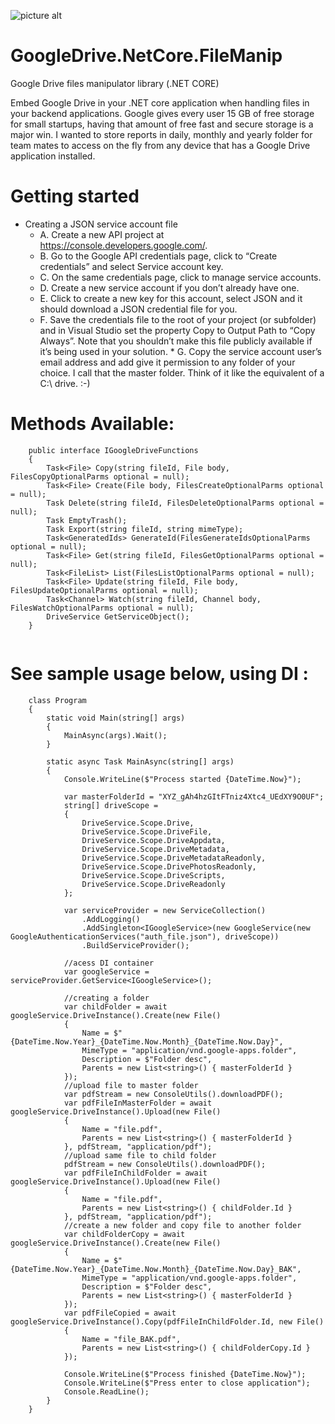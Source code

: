 ![picture alt](https://st-process-production.s3.amazonaws.com/2178b953-c540-4028-9386-bee9668c79f0/ojcbiLvDFseR9gbL17RJxQ.jpg "Title is optional")

# GoogleDrive.NetCore.FileManip
Google Drive files manipulator library (.NET CORE)

Embed Google Drive in your .NET core application when handling files in your backend applications. 
Google gives every user 15 GB of free storage for small startups, having that amount of free fast and secure storage is a major win. I wanted to store reports in daily, monthly and yearly folder for team mates to access on the fly from any device that has a Google Drive application installed.

# Getting started
* Creating a JSON service account file
     *  A. Create a new API project at https://console.developers.google.com/.
     *  B. Go to the Google API credentials page, click to “Create credentials” and select Service account key.
     *  C. On the same credentials page, click to manage service accounts.
     *  D. Create a new service account if you don’t already have one.
     *  E. Click to create a new key for this account, select JSON and it should download a JSON credential file for you.
     *  F. Save the credentials file to the root of your project (or subfolder) and in Visual Studio set the property Copy to Output Path to        “Copy Always”. Note that you shouldn’t make this file publicly available if it’s being used in your solution.
      * G. Copy the service account user’s email address and add give it permission to any folder of your choice. I call that the master              folder. Think of it like the equivalent of a C:\ drive. :-)
      
# Methods Available:

```
    public interface IGoogleDriveFunctions
    {
        Task<File> Copy(string fileId, File body, FilesCopyOptionalParms optional = null);
        Task<File> Create(File body, FilesCreateOptionalParms optional = null);
        Task Delete(string fileId, FilesDeleteOptionalParms optional = null);
        Task EmptyTrash();
        Task Export(string fileId, string mimeType);
        Task<GeneratedIds> GenerateId(FilesGenerateIdsOptionalParms optional = null);
        Task<File> Get(string fileId, FilesGetOptionalParms optional = null);
        Task<FileList> List(FilesListOptionalParms optional = null);
        Task<File> Update(string fileId, File body, FilesUpdateOptionalParms optional = null);
        Task<Channel> Watch(string fileId, Channel body, FilesWatchOptionalParms optional = null);
        DriveService GetServiceObject();
    }
    
```    

# See sample usage below, using DI :

```
    class Program
    {
        static void Main(string[] args)
        {
            MainAsync(args).Wait();
        }

        static async Task MainAsync(string[] args)
        {
            Console.WriteLine($"Process started {DateTime.Now}");

            var masterFolderId = "XYZ_gAh4hzGItFTniz4Xtc4_UEdXY9O0UF";
            string[] driveScope =
            {
                DriveService.Scope.Drive,
                DriveService.Scope.DriveFile,
                DriveService.Scope.DriveAppdata,
                DriveService.Scope.DriveMetadata,
                DriveService.Scope.DriveMetadataReadonly,
                DriveService.Scope.DrivePhotosReadonly,
                DriveService.Scope.DriveScripts,
                DriveService.Scope.DriveReadonly
            };

            var serviceProvider = new ServiceCollection()
                .AddLogging()
                .AddSingleton<IGoogleService>(new GoogleService(new GoogleAuthenticationServices("auth_file.json"), driveScope))
                .BuildServiceProvider();

            //acess DI container
            var googleService = serviceProvider.GetService<IGoogleService>();

            //creating a folder
            var childFolder = await googleService.DriveInstance().Create(new File()
            {
                Name = $"{DateTime.Now.Year}_{DateTime.Now.Month}_{DateTime.Now.Day}",
                MimeType = "application/vnd.google-apps.folder",
                Description = $"Folder desc",
                Parents = new List<string>() { masterFolderId }
            });
            //upload file to master folder
            var pdfStream = new ConsoleUtils().downloadPDF();
            var pdfFileInMasterFolder = await googleService.DriveInstance().Upload(new File()
            {
                Name = "file.pdf",
                Parents = new List<string>() { masterFolderId }
            }, pdfStream, "application/pdf");
            //upload same file to child folder
            pdfStream = new ConsoleUtils().downloadPDF();
            var pdfFileInChildFolder = await googleService.DriveInstance().Upload(new File()
            {
                Name = "file.pdf",
                Parents = new List<string>() { childFolder.Id }
            }, pdfStream, "application/pdf");
            //create a new folder and copy file to another folder
            var childFolderCopy = await googleService.DriveInstance().Create(new File()
            {
                Name = $"{DateTime.Now.Year}_{DateTime.Now.Month}_{DateTime.Now.Day}_BAK",
                MimeType = "application/vnd.google-apps.folder",
                Description = $"Folder desc",
                Parents = new List<string>() { masterFolderId }
            });
            var pdfFileCopied = await googleService.DriveInstance().Copy(pdfFileInChildFolder.Id, new File()
            {
                Name = "file_BAK.pdf",
                Parents = new List<string>() { childFolderCopy.Id }
            });

            Console.WriteLine($"Process finished {DateTime.Now}");
            Console.WriteLine($"Press enter to close application");
            Console.ReadLine();
        }
    }
    
```
